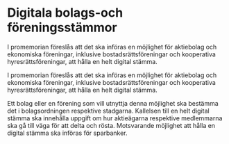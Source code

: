 # Digitala bolags-och föreningsstämmor

I promemorian föreslås att det ska införas en möjlig­het för aktie­bolag och ekonomiska föreningar, inklusive bostads­rätts­föreningar och kooperativa hyresrätts­föreningar, att hålla en helt digital stämma.

I promemorian föreslås att det ska införas en möjlig­het för aktie­bolag och ekonomiska föreningar, inklusive bostads­rätts­föreningar och kooperativa hyresrätts­föreningar, att hålla en helt digital stämma.

Ett bolag eller en förening som vill utnyttja denna möjlighet ska bestämma det i bolags­ordningen respektive stadgarna. Kallelsen till en helt digital stämma ska inne­hålla uppgift om hur aktie­ägarna respektive medlem­marna ska gå till väga för att delta och rösta. Motsvarande möjlig­het att hålla en digital stämma ska införas för sparbanker.
